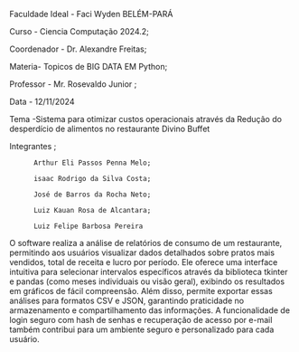 Faculdade Ideal - Faci Wyden BELÉM-PARÁ

Curso - Ciencia Computação 2024.2;

Coordenador - Dr. Alexandre Freitas;

Materia- Topicos de BIG DATA EM Python;

Professor - Mr. Rosevaldo Junior ;

Data - 12/11/2024

Tema -Sistema para otimizar custos operacionais através da Redução do desperdício de alimentos no restaurante Divino Buffet

Integrantes ;

          Arthur Eli Passos Penna Melo;

          isaac Rodrigo da Silva Costa;
          
          José de Barros da Rocha Neto;
          
          Luiz Kauan Rosa de Alcantara;
          
          Luiz Felipe Barbosa Pereira
O software realiza a análise de relatórios de consumo de um restaurante, permitindo aos usuários visualizar dados detalhados sobre pratos mais vendidos, total de receita e lucro por período. Ele oferece uma interface intuitiva para selecionar intervalos específicos através da biblioteca tkinter e pandas (como meses individuais ou visão geral), exibindo os resultados em gráficos de fácil compreensão. Além disso, permite exportar essas análises para formatos CSV e JSON, garantindo praticidade no armazenamento e compartilhamento das informações. A funcionalidade de login seguro com hash de senhas e recuperação de acesso por e-mail também contribui para um ambiente seguro e personalizado para cada usuário.
